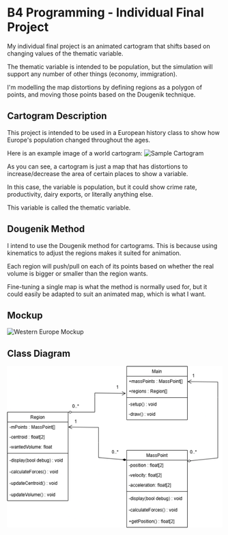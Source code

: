 # B4 Programming - Individual Final Project
My individual final project is an animated cartogram that shifts based on changing values of the thematic variable. 

The thematic variable is intended to be population, but the simulation will support any number of other things (economy, immigration).

I'm modelling the map distortions by defining regions as a polygon of points, and moving those points based on the Dougenik technique.

## Cartogram Description
This project is intended to be used in a European history class to show how Europe's population changed throughout the ages.

Here is an example image of a world cartogram:
![Sample Cartogram](images/something)

As you can see, a cartogram is just a map that has distortions to increase/decrease the area of certain places to show a variable.

In this case, the variable is population, but it could show crime rate, productivity, dairy exports, or literally anything else.

This variable is called the thematic variable.

## Dougenik Method
I intend to use the Dougenik method for cartograms. This is because using kinematics to adjust the regions makes it suited for animation.

Each region will push/pull on each of its points based on whether the real volume is bigger or smaller than the region wants.

Fine-tuning a single map is what the method is normally used for, but it could easily be adapted to suit an animated map, which is what I want.

## Mockup
![Western Europe Mockup](images/haventaddedyet)

## Class Diagram
![Class Diagram](images/CartogramClassDiagram.png)
